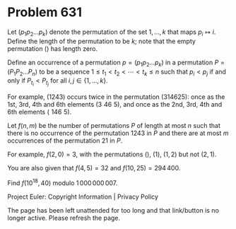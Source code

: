 #   Problem 631

   Let $(p_1 p_2 \ldots p_k)$ denote the permutation of the set ${1, ..., k}$
   that maps $p_i\mapsto i$. Define the length of the permutation to be $k$;
   note that the empty permutation $()$ has length zero.

   Define an occurrence of a permutation $p=(p_1 p_2 \ldots p_k)$ in a
   permutation $P=(P_1 P_2 \ldots P_n)$ to be a sequence $1\leq t_1 < t_2 <
   \cdots < t_k \leq n$ such that $p_i < p_j$ if and only if $P_{t_i} <
   P_{t_j}$ for all $i,j \in \{1, ..., k\}$.

   For example, $(1243)$ occurs twice in the permutation $(314625)$: once as
   the 1st, 3rd, 4th and 6th elements $(3\,\,46\,\,5)$, and once as the 2nd,
   3rd, 4th and 6th elements $(\,\,146\,\,5)$.

   Let $f(n, m)$ be the number of permutations $P$ of length at most $n$ such
   that there is no occurrence of the permutation $1243$ in $P$ and there are
   at most $m$ occurrences of the permutation $21$ in $P$.

   For example, $f(2,0) = 3$, with the permutations $()$, $(1)$, $(1,2)$ but
   not $(2,1)$.

   You are also given that $f(4, 5) = 32$ and $f(10, 25) = 294\,400$.

   Find $f(10^{18}, 40)$ modulo $1\,000\,000\,007$.

   Project Euler: Copyright Information | Privacy Policy

   The page has been left unattended for too long and that link/button is no
   longer active. Please refresh the page.
